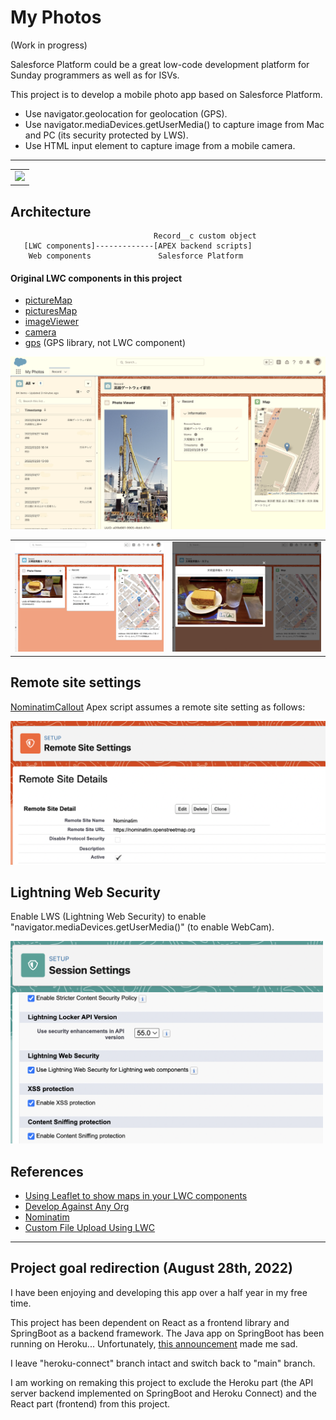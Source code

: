 # My Photos

(Work in progress)

Salesforce Platform could be a great low-code development platform for Sunday programmers as well as for ISVs.

This project is to develop a mobile photo app based on Salesforce Platform.

- Use navigator.geolocation for geolocation (GPS).
- Use navigator.mediaDevices.getUserMedia() to capture image from Mac and PC (its security protected by LWS).
- Use HTML input element to capture image from a mobile camera.

---
<table>
  <tr>
    <!-- <td valign="top"><img src="./doc/react-myphotos.png" height="350px"></td> -->
    <td valign="top"><img src="./doc/Tressa.png" height="350px"></td>
  </tr>
</table>

## Architecture

```
                                Record__c custom object
   [LWC components]-------------[APEX backend scripts]
    Web components               Salesforce Platform

```

#### Original LWC components in this project

- [pictureMap](./myphotos/myphotos/main/default/lwc/pictureMap)
- [picturesMap](./myphotos/myphotos/main/default/lwc/picturesMap)
- [imageViewer](./myphotos/myphotos/main/default/lwc/imageViewer)
- [camera](./myphotos/myphotos/main/default/lwc/camera)
- [gps](./myphotos/myphotos/main/default/lwc/gps) (GPS library, not LWC component)

<img src="./doc/RecordPage.png" width="700px">

<table>
  <tr>
    <td valign="top"><img src="./doc/Bunmeido.png"/>
    <td valign="top"><img src="./doc/Bunmeido2.png"/></td>    
  </tr>
</table>

## Remote site settings

[NominatimCallout](./myphotos/myphotos/main/default/classes/NominatimCallout.cls) Apex script assumes a remote site setting as follows:

<img src="./doc/RemoteSiteSettings.png" width="600px">

## Lightning Web Security

Enable LWS (Lightning Web Security) to enable "navigator.mediaDevices.getUserMedia()" (to enable WebCam).

<img src="./doc/LWS.png" width="500px">

## References
- [Using Leaflet to show maps in your LWC components](https://sonneiltech.com/2021/01/using-leaflet-to-show-maps-in-your-lwc-components/)
- [Develop Against Any Org](https://developer.salesforce.com/docs/atlas.en-us.238.0.sfdx_dev.meta/sfdx_dev/sfdx_dev_develop_any_org.htm)
- [Nominatim](https://nominatim.org/)
- [Custom File Upload Using LWC](https://www.salesforcetroop.com/custom_file_upload_using_lwc)

---
## Project goal redirection (August 28th, 2022)

I have been enjoying and developing this app over a half year in my free time.

This project has been dependent on React as a frontend library and SpringBoot as a backend framework. The Java app on SpringBoot has been running on Heroku... Unfortunately, [this announcement](https://blog.heroku.com/next-chapter) made me sad.

I leave "heroku-connect" branch intact and switch back to "main" branch.

I am working on remaking this project to exclude the Heroku part (the API server backend implemented on SpringBoot and Heroku Connect) and the React part (frontend) from this project.



